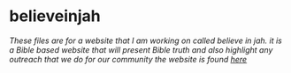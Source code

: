 # believeinjah
*These files are for a website that I am working on*
*called believe in jah. it is a Bible based website*
*that will present Bible truth and also highlight any*
*outreach that we do for our community*
*the website is found [here](http://believeinjah.com/index.html)*
